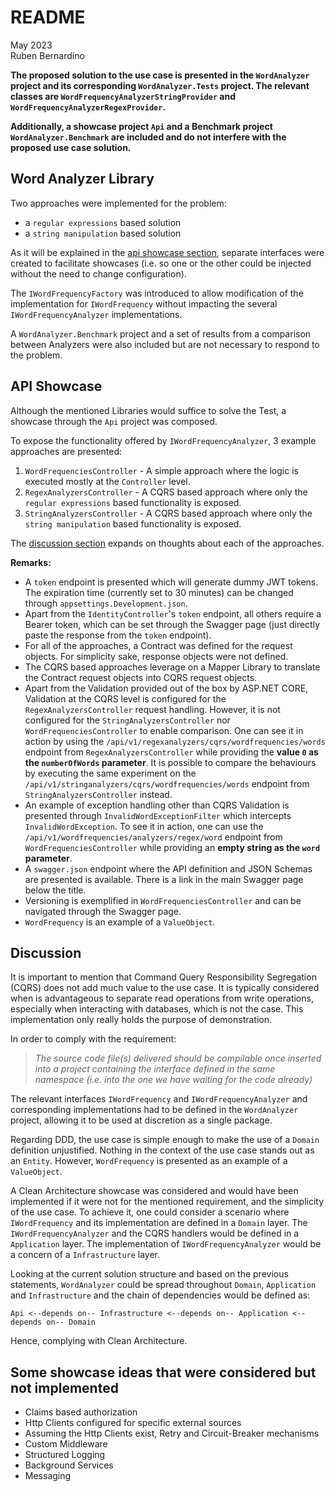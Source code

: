 # README
May 2023  
Ruben Bernardino

**The proposed solution to the use case is presented in the `WordAnalyzer` project and its corresponding `WordAnalyzer.Tests` project. The relevant classes are `WordFrequencyAnalyzerStringProvider` and `WordFrequencyAnalyzerRegexProvider`.**

**Additionally, a showcase project `Api` and a Benchmark project `WordAnalyzer.Benchmark` are included and do not interfere with the proposed use case solution.**

## Word Analyzer Library

Two approaches were implemented for the problem:

- a `regular expressions` based solution
- a `string manipulation` based solution

As it will be explained in the [api showcase section](#api-showcase), separate interfaces were created to facilitate showcases (i.e. so one or the other could be injected without the need to change configuration).

The `IWordFrequencyFactory` was introduced to allow modification of the implementation for `IWordFrequency` without impacting the several `IWordFrequencyAnalyzer` implementations.

A `WordAnalyzer.Benchmark` project and a set of results from a comparison between Analyzers were also included but are not necessary to respond to the problem.

## API Showcase

Although the mentioned Libraries would suffice to solve the Test, a showcase through the `Api` project was composed.

To expose the functionality offered by `IWordFrequencyAnalyzer`, 3 example approaches are presented:

1. `WordFrequenciesController` - A simple approach where the logic is executed mostly at the `Controller` level.
2. `RegexAnalyzersController` - A CQRS based approach where only the `regular expressions` based functionality is exposed.
3. `StringAnalyzersController` - A CQRS based approach where only the `string manipulation` based functionality is exposed.

The [discussion section](#discussion) expands on thoughts about each of the approaches.

**Remarks:**

- A `token` endpoint is presented which will generate dummy JWT tokens. The expiration time (currently set to 30 minutes) can be changed through `appsettings.Development.json`.
- Apart from the `IdentityController`'s `token` endpoint, all others require a Bearer token, which can be set through the Swagger page (just directly paste the response from the `token` endpoint).
- For all of the approaches, a Contract was defined for the request objects. For simplicity sake, response objects were not defined.
- The CQRS based approaches leverage on a Mapper Library to translate the Contract request objects into CQRS request objects.
- Apart from the Validation provided out of the box by ASP.NET CORE, Validation at the CQRS level is configured for the `RegexAnalyzersController` request handling. However, it is not configured for the `StringAnalyzersController` nor `WordFrequenciesController` to enable comparison. One can see it in action by using the `/api/v1/regexanalyzers/cqrs/wordfrequencies/words` endpoint from `RegexAnalyzersController` while providing the **value `0` as the `numberOfWords` parameter**. It is possible to compare the behaviours by executing the same experiment on the `/api/v1/stringanalyzers/cqrs/wordfrequencies/words` endpoint from `StringAnalyzersController` instead.
- An example of exception handling other than CQRS Validation is presented through `InvalidWordExceptionFilter` which intercepts `InvalidWordException`. To see it in action, one can use the `/api/v1/wordfrequencies/analyzers/regex/word` endpoint from `WordFrequenciesController` while providing an **empty string as the `word` parameter**.
- A `swagger.json` endpoint where the API definition and JSON Schemas are presented is available. There is a link in the main Swagger page below the title.
- Versioning is exemplified in `WordFrequenciesController` and can be navigated through the Swagger page.
- `WordFrequency` is an example of a `ValueObject`.

## Discussion

It is important to mention that Command Query Responsibility Segregation (CQRS) does not add much value to the use case. It is typically considered when is advantageous to separate read operations from write operations, especially when interacting with databases, which is not the case. This implementation only really holds the purpose of demonstration.

In order to comply with the requirement:

> *The source code file(s) delivered should be compilable once inserted into a project 
containing the interface defined in the same namespace (i.e. into the one we have waiting 
for the code already)*

The relevant interfaces `IWordFrequency` and `IWordFrequencyAnalyzer` and corresponding implementations had to be defined in the `WordAnalyzer` project, allowing it to be used at discretion as a single package.

Regarding DDD, the use case is simple enough to make the use of a `Domain` definition unjustified. Nothing in the context of the use case stands out as an `Entity`. However, `WordFrequency` is presented as an example of a `ValueObject`. 

A Clean Architecture showcase was considered and would have been implemented if it were not for the mentioned requirement, and the simplicity of the use case. To achieve it, one could consider a scenario where `IWordFrequency` and its implementation are defined in a `Domain` layer. The `IWordFrequencyAnalyzer` and the CQRS handlers would be defined in a `Application` layer. The implementation of `IWordFrequencyAnalyzer` would be a concern of a `Infrastructure` layer.

Looking at the current solution structure and based on the previous statements, `WordAnalyzer` could be spread throughout `Domain`, `Application` and `Infrastructure` and the chain of dependencies would be defined as:

`Api <--depends on-- Infrastructure <--depends on-- Application <--depends on-- Domain`

Hence, complying with Clean Architecture.

## Some showcase ideas that were considered but not implemented

- Claims based authorization
- Http Clients configured for specific external sources
- Assuming the Http Clients exist, Retry and Circuit-Breaker mechanisms
- Custom Middleware
- Structured Logging
- Background Services
- Messaging

